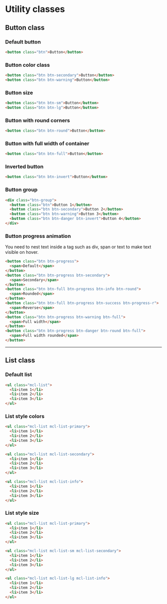 # Utility classes

## Button class

### Default button

```html
<button class="btn">Button</button>
```

### Button color class

```html
<button class="btn btn-secondary">Button</button>
<button class="btn btn-warning">Button</button>
```

### Button size

```html
<button class="btn btn-sm">Button</button>
<button class="btn btn-lg">Button</button>
```

### Button with round corners

```html
<button class="btn btn-round">Button</button>
```

### Button with full width of container

```html
<button class="btn btn-full">Button</button>
```

### Inverted button

```html
<button class="btn btn-invert">Button</button>
```

### Button group

```html
<div class="btn-group">
  <button class="btn">Button 1</button>
  <button class="btn btn-secondary">Button 2</button>
  <button class="btn btn-warning">Button 3</button>
  <button class="btn btn-danger btn-invert">Button 4</button>
</div>
```

### Button progress animation

You need to nest text inside a tag such as div, span or text to make text visible on hover.

```html
<button class="btn btn-progress">
  <span>Default</span>
</button>
<button class="btn btn-progress btn-secondary">
  <span>Secondary</span>
</button>
<button class="btn btn-full btn-progress btn-info btn-round">
  <span>Rounded</span>
</button>
<button class="btn btn-full btn-progress btn-success btn-progress-r">
  <span>Reverse</span>
</button>
<button class="btn btn-progress btn-warning btn-full">
  <span>Full width</span>
</button>
<button class="btn btn-progress btn-danger btn-round btn-full">
  <span>Full width rounded</span>
</button>
```

---

## List class

### Default list

```html
<ul class="mcl-list">
  <li>item 1</li>
  <li>item 2</li>
  <li>item 3</li>
</ul>
```

### List style colors

```html
<ul class="mcl-list mcl-list-primary">
  <li>item 1</li>
  <li>item 2</li>
  <li>item 3</li>
</ul>

<ul class="mcl-list mcl-list-secondary">
  <li>item 1</li>
  <li>item 2</li>
  <li>item 3</li>
</ul>

<ul class="mcl-list mcl-list-info">
  <li>item 1</li>
  <li>item 2</li>
  <li>item 3</li>
</ul>
```

### List style size

```html
<ul class="mcl-list mcl-list-primary">
  <li>item 1</li>
  <li>item 2</li>
  <li>item 3</li>
</ul>

<ul class="mcl-list mcl-list-sm mcl-list-secondary">
  <li>item 1</li>
  <li>item 2</li>
  <li>item 3</li>
</ul>

<ul class="mcl-list mcl-list-lg mcl-list-info">
  <li>item 1</li>
  <li>item 2</li>
  <li>item 3</li>
</ul>
```
